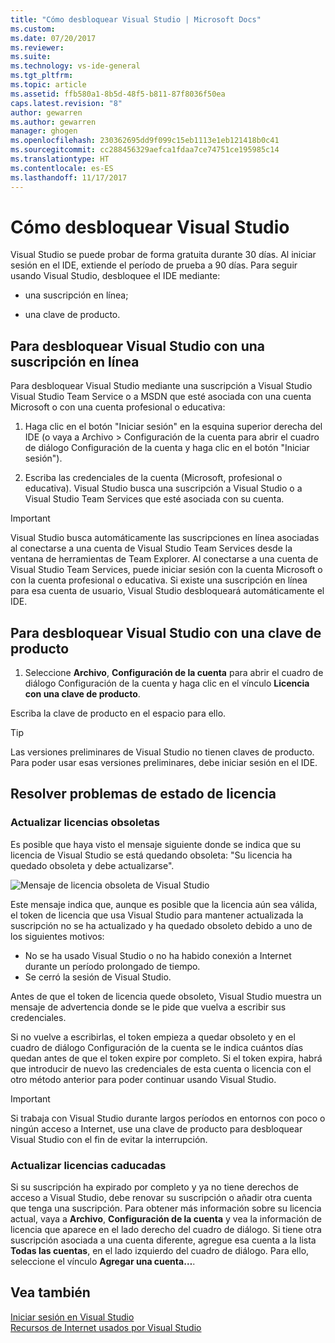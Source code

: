 ```yaml
---
title: "Cómo desbloquear Visual Studio | Microsoft Docs"
ms.custom: 
ms.date: 07/20/2017
ms.reviewer: 
ms.suite: 
ms.technology: vs-ide-general
ms.tgt_pltfrm: 
ms.topic: article
ms.assetid: ffb580a1-8b5d-48f5-b811-87f8036f50ea
caps.latest.revision: "8"
author: gewarren
ms.author: gewarren
manager: ghogen
ms.openlocfilehash: 230362695dd9f099c15eb1113e1eb121418b0c41
ms.sourcegitcommit: cc288456329aefca1fdaa7ce74751ce195985c14
ms.translationtype: HT
ms.contentlocale: es-ES
ms.lasthandoff: 11/17/2017
---
```

# <a name="how-to-unlock-visual-studio"></a>Cómo desbloquear Visual Studio

Visual Studio se puede probar de forma gratuita durante 30 días. Al iniciar sesión en el IDE, extiende el período de prueba a 90 días. Para seguir usando Visual Studio, desbloquee el IDE mediante:

- una suscripción en línea;

- una clave de producto.

## <a name="to-unlock-visual-studio-using-an-online-subscription"></a>Para desbloquear Visual Studio con una suscripción en línea

Para desbloquear Visual Studio mediante una suscripción a Visual Studio Visual Studio Team Service o a MSDN que esté asociada con una cuenta Microsoft o con una cuenta profesional o educativa:

1. Haga clic en el botón "Iniciar sesión" en la esquina superior derecha del IDE (o vaya a Archivo > Configuración de la cuenta para abrir el cuadro de diálogo Configuración de la cuenta y haga clic en el botón "Iniciar sesión").

1. Escriba las credenciales de la cuenta (Microsoft, profesional o educativa). Visual Studio busca una suscripción a Visual Studio o a Visual Studio Team Services que esté asociada con su cuenta.

> [!IMPORTANT]
> Visual Studio busca automáticamente las suscripciones en línea asociadas al conectarse a una cuenta de Visual Studio Team Services desde la ventana de herramientas de Team Explorer. Al conectarse a una cuenta de Visual Studio Team Services, puede iniciar sesión con la cuenta Microsoft o con la cuenta profesional o educativa. Si existe una suscripción en línea para esa cuenta de usuario, Visual Studio desbloqueará automáticamente el IDE.

## <a name="to-unlock-visual-studio-with-a-product-key"></a>Para desbloquear Visual Studio con una clave de producto

1. Seleccione **Archivo**, **Configuración de la cuenta** para abrir el cuadro de diálogo Configuración de la cuenta y haga clic en el vínculo **Licencia con una clave de producto**.

Escriba la clave de producto en el espacio para ello.

> [!TIP]
> Las versiones preliminares de Visual Studio no tienen claves de producto. Para poder usar esas versiones preliminares, debe iniciar sesión en el IDE.

## <a name="address-license-problem-states"></a>Resolver problemas de estado de licencia

### <a name="update-stale-licenses"></a>Actualizar licencias obsoletas

 Es posible que haya visto el mensaje siguiente donde se indica que su licencia de Visual Studio se está quedando obsoleta: "Su licencia ha quedado obsoleta y debe actualizarse".

 ![Mensaje de licencia obsoleta de Visual Studio](../ide/media/vs2017_stale-license.png)

 Este mensaje indica que, aunque es posible que la licencia aún sea válida, el token de licencia que usa Visual Studio para mantener actualizada la suscripción no se ha actualizado y ha quedado obsoleto debido a uno de los siguientes motivos:

- No se ha usado Visual Studio o no ha habido conexión a Internet durante un período prolongado de tiempo.
- Se cerró la sesión de Visual Studio.

Antes de que el token de licencia quede obsoleto, Visual Studio muestra un mensaje de advertencia donde se le pide que vuelva a escribir sus credenciales.

Si no vuelve a escribirlas, el token empieza a quedar obsoleto y en el cuadro de diálogo Configuración de la cuenta se le indica cuántos días quedan antes de que el token expire por completo. Si el token expira, habrá que introducir de nuevo las credenciales de esta cuenta o licencia con el otro método anterior para poder continuar usando Visual Studio.

> [!Important]
> Si trabaja con Visual Studio durante largos períodos en entornos con poco o ningún acceso a Internet, use una clave de producto para desbloquear Visual Studio con el fin de evitar la interrupción.

### <a name="update-expired-licenses"></a>Actualizar licencias caducadas

 Si su suscripción ha expirado por completo y ya no tiene derechos de acceso a Visual Studio, debe renovar su suscripción o añadir otra cuenta que tenga una suscripción. Para obtener más información sobre su licencia actual, vaya a **Archivo**, **Configuración de la cuenta** y vea la información de licencia que aparece en el lado derecho del cuadro de diálogo. Si tiene otra suscripción asociada a una cuenta diferente, agregue esa cuenta a la lista **Todas las cuentas**, en el lado izquierdo del cuadro de diálogo. Para ello, seleccione el vínculo **Agregar una cuenta…**.

## <a name="see-also"></a>Vea también

[Iniciar sesión en Visual Studio](../ide/signing-in-to-visual-studio.md)  
[Recursos de Internet usados por Visual Studio](../ide/connected-environment.md)
